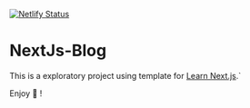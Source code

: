 [![Netlify Status](https://api.netlify.com/api/v1/badges/bd3fd9e4-58c1-4e06-8100-14604e733208/deploy-status)](https://app.netlify.com/sites/nervous-euclid-e9062d/deploys)

# NextJs-Blog

This is a exploratory project using template for [Learn Next.js](https://nextjs.org/learn).`

Enjoy 🍺 !
